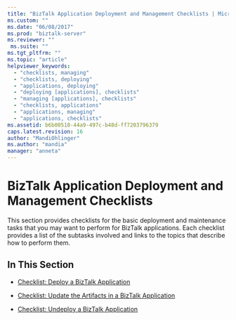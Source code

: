 ```yaml
---
title: "BizTalk Application Deployment and Management Checklists | Microsoft Docs"
ms.custom: ""
ms.date: "06/08/2017"
ms.prod: "biztalk-server"
ms.reviewer: ""
 ms.suite: ""
ms.tgt_pltfrm: ""
ms.topic: "article"
helpviewer_keywords: 
  - "checklists, managing"
  - "checklists, deploying"
  - "applications, deploying"
  - "deploying [applications], checklists"
  - "managing [applications], checklists"
  - "checklists, applications"
  - "applications, managing"
  - "applications, checklists"
ms.assetid: b6b00518-44a9-497c-b48d-ff7203796379
caps.latest.revision: 16
author: "MandiOhlinger"
ms.author: "mandia"
manager: "anneta"
---
```

# BizTalk Application Deployment and Management Checklists
This section provides checklists for the basic deployment and maintenance tasks that you may want to perform for BizTalk applications. Each checklist provides a list of the subtasks involved and links to the topics that describe how to perform them.  
  
## In This Section  
  
-   [Checklist: Deploy a BizTalk Application](../core/checklist-deploy-a-biztalk-application.md)  
  
-   [Checklist: Update the Artifacts in a BizTalk Application](../core/checklist-update-the-artifacts-in-a-biztalk-application.md)  
  
-   [Checklist: Undeploy a BizTalk Application](../core/checklist-undeploy-a-biztalk-application.md)